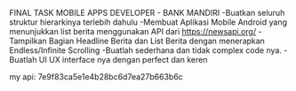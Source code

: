FINAL TASK MOBILE APPS DEVELOPER - BANK MANDIRI
-Buatkan seluruh struktur hierarkinya terlebih dahulu
-Membuat Aplikasi Mobile Android yang menunjukkan
list berita menggunakan API dari https://newsapi.org/
-Tampilkan Bagian Headline Berita dan List Berita
dengan menerapkan Endless/Infinite Scrolling
-Buatlah sederhana dan tidak complex code nya.
-Buatlah UI UX interface nya dengan perfect dan keren

my api: 7e9f83ca5e1e4b28bc6d7ea27b663b6c
